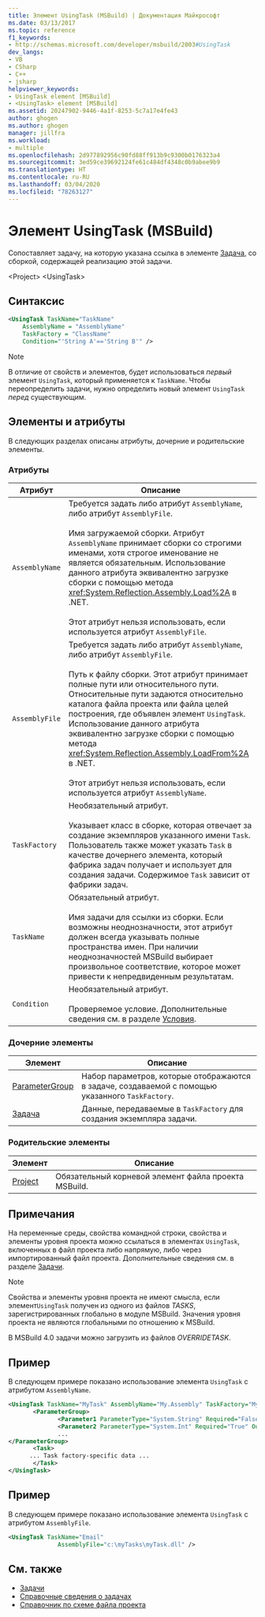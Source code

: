 ```yaml
---
title: Элемент UsingTask (MSBuild) | Документация Майкрософт
ms.date: 03/13/2017
ms.topic: reference
f1_keywords:
- http://schemas.microsoft.com/developer/msbuild/2003#UsingTask
dev_langs:
- VB
- CSharp
- C++
- jsharp
helpviewer_keywords:
- UsingTask element [MSBuild]
- <UsingTask> element [MSBuild]
ms.assetid: 20247902-9446-4a1f-8253-5c7a17e4fe43
author: ghogen
ms.author: ghogen
manager: jillfra
ms.workload:
- multiple
ms.openlocfilehash: 2d977892956c90fd88ff913b9c9300b0176323a4
ms.sourcegitcommit: 3ed59ce39692124fe61c484df4348c0b9abee9b9
ms.translationtype: HT
ms.contentlocale: ru-RU
ms.lasthandoff: 03/04/2020
ms.locfileid: "78263127"
---
```

# <a name="usingtask-element-msbuild"></a>Элемент UsingTask (MSBuild)

Сопоставляет задачу, на которую указана ссылка в элементе [Задача](../msbuild/task-element-msbuild.md), со сборкой, содержащей реализацию этой задачи.

 \<Project> \<UsingTask>

## <a name="syntax"></a>Синтаксис

```xml
<UsingTask TaskName="TaskName"
    AssemblyName = "AssemblyName"
    TaskFactory = "ClassName"
    Condition="'String A'=='String B'" />
```

> [!NOTE]
> В отличие от свойств и элементов, будет использоваться *первый* элемент `UsingTask`, который применяется к `TaskName`. Чтобы переопределить задачи, нужно определить новый элемент `UsingTask` *перед* существующим.

## <a name="attributes-and-elements"></a>Элементы и атрибуты

 В следующих разделах описаны атрибуты, дочерние и родительские элементы.

### <a name="attributes"></a>Атрибуты

|Атрибут|Описание|
|---------------|-----------------|
|`AssemblyName`|Требуется задать либо атрибут `AssemblyName`, либо атрибут `AssemblyFile`.<br /><br /> Имя загружаемой сборки. Атрибут `AssemblyName` принимает сборки со строгими именами, хотя строгое именование не является обязательным. Использование данного атрибута эквивалентно загрузке сборки с помощью метода <xref:System.Reflection.Assembly.Load%2A> в .NET.<br /><br /> Этот атрибут нельзя использовать, если используется атрибут `AssemblyFile`.|
|`AssemblyFile`|Требуется задать либо атрибут `AssemblyName`, либо атрибут `AssemblyFile`.<br /><br /> Путь к файлу сборки. Этот атрибут принимает полные пути или относительного пути. Относительные пути задаются относительно каталога файла проекта или файла целей построения, где объявлен элемент `UsingTask`. Использование данного атрибута эквивалентно загрузке сборки с помощью метода <xref:System.Reflection.Assembly.LoadFrom%2A> в .NET.<br /><br /> Этот атрибут нельзя использовать, если используется атрибут `AssemblyName`.|
|`TaskFactory`|Необязательный атрибут.<br /><br /> Указывает класс в сборке, которая отвечает за создание экземпляров указанного имени `Task`.  Пользователь также может указать `Task` в качестве дочернего элемента, который фабрика задач получает и использует для создания задачи. Содержимое `Task` зависит от фабрики задач.|
|`TaskName`|Обязательный атрибут.<br /><br /> Имя задачи для ссылки из сборки. Если возможны неоднозначности, этот атрибут должен всегда указывать полные пространства имен. При наличии неоднозначностей MSBuild выбирает произвольное соответствие, которое может привести к непредвиденным результатам.|
|`Condition`|Необязательный атрибут.<br /><br /> Проверяемое условие. Дополнительные сведения см. в разделе [Условия](../msbuild/msbuild-conditions.md).|

### <a name="child-elements"></a>Дочерние элементы

|Элемент|Описание|
|-------------|-----------------|
|[ParameterGroup](../msbuild/parametergroup-element.md)|Набор параметров, которые отображаются в задаче, создаваемой с помощью указанного `TaskFactory`.|
|[Задача](../msbuild/task-element-msbuild.md)|Данные, передаваемые в `TaskFactory` для создания экземпляра задачи.|

### <a name="parent-elements"></a>Родительские элементы

| Элемент | Описание |
| - | - |
| [Project](../msbuild/project-element-msbuild.md) | Обязательный корневой элемент файла проекта MSBuild. |

## <a name="remarks"></a>Примечания

 На переменные среды, свойства командной строки, свойства и элементы уровня проекта можно ссылаться в элементах `UsingTask`, включенных в файл проекта либо напрямую, либо через импортированный файл проекта. Дополнительные сведения см. в разделе [Задачи](../msbuild/msbuild-tasks.md).

> [!NOTE]
> Свойства и элементы уровня проекта не имеют смысла, если элемент`UsingTask` получен из одного из файлов *TASKS*, зарегистрированных глобально в модуле MSBuild. Значения уровня проекта не являются глобальными по отношению к MSBuild.

 В MSBuild 4.0 задачи можно загрузить из файлов *OVERRIDETASK*.

## <a name="example"></a>Пример

 В следующем примере показано использование элемента `UsingTask` с атрибутом `AssemblyName`.

```xml
<UsingTask TaskName="MyTask" AssemblyName="My.Assembly" TaskFactory="MyTaskFactory">
       <ParameterGroup>
              <Parameter1 ParameterType="System.String" Required="False" Output="False"/>
              <Parameter2 ParameterType="System.Int" Required="True" Output="False"/>
              ...
</ParameterGroup>
       <Task>
      ... Task factory-specific data ...
       </Task>
</UsingTask>
```

## <a name="example"></a>Пример

 В следующем примере показано использование элемента `UsingTask` с атрибутом `AssemblyFile`.

```xml
<UsingTask TaskName="Email"
              AssemblyFile="c:\myTasks\myTask.dll" />
```

## <a name="see-also"></a>См. также

- [Задачи](../msbuild/msbuild-tasks.md)
- [Справочные сведения о задачах](../msbuild/msbuild-task-reference.md)
- [Справочник по схеме файла проекта](../msbuild/msbuild-project-file-schema-reference.md)
